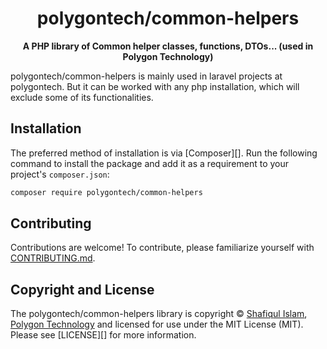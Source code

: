 <h1 align="center">polygontech/common-helpers</h1>

<p align="center">
    <strong>A PHP library of Common helper classes, functions, DTOs... (used in Polygon Technology)</strong>
</p>

polygontech/common-helpers is mainly used in laravel projects at polygontech. But it can be worked with any php installation, which will exclude some of its functionalities.

## Installation

The preferred method of installation is via [Composer][]. Run the following
command to install the package and add it as a requirement to your project's
`composer.json`:

```bash
composer require polygontech/common-helpers
```

## Contributing

Contributions are welcome! To contribute, please familiarize yourself with
[CONTRIBUTING.md](CONTRIBUTING.md).

## Copyright and License

The polygontech/common-helpers library is copyright © [Shafiqul Islam](https://github.com/ShafiqIslam/), [Polygon Technology](https://polygontech.xyz/) and
licensed for use under the MIT License (MIT). Please see [LICENSE][] for more
information.
